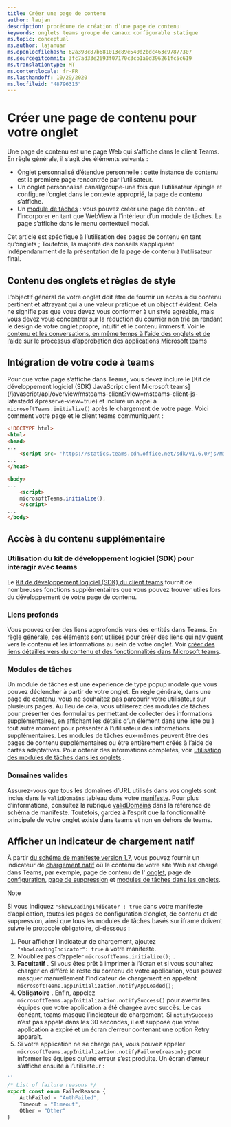 ```yaml
---
title: Créer une page de contenu
author: laujan
description: procédure de création d’une page de contenu
keywords: onglets teams groupe de canaux configurable statique
ms.topic: conceptual
ms.author: lajanuar
ms.openlocfilehash: 62a398c87b681013c89e540d2bdc463c97877307
ms.sourcegitcommit: 3fc7ad33e2693f07170c3cb1a0d396261fc5c619
ms.translationtype: MT
ms.contentlocale: fr-FR
ms.lasthandoff: 10/29/2020
ms.locfileid: "48796315"
---
```

# <a name="create-a-content-page-for-your-tab"></a>Créer une page de contenu pour votre onglet

Une page de contenu est une page Web qui s’affiche dans le client Teams. En règle générale, il s’agit des éléments suivants :

* Onglet personnalisé d’étendue personnelle : cette instance de contenu est la première page rencontrée par l’utilisateur.
* Un onglet personnalisé canal/groupe-une fois que l’utilisateur épingle et configure l’onglet dans le contexte approprié, la page de contenu s’affiche.
* Un [module de tâches](~/task-modules-and-cards/what-are-task-modules.md) : vous pouvez créer une page de contenu et l’incorporer en tant que WebView à l’intérieur d’un module de tâches. La page s’affiche dans le menu contextuel modal.

Cet article est spécifique à l’utilisation des pages de contenu en tant qu’onglets ; Toutefois, la majorité des conseils s’appliquent indépendamment de la présentation de la page de contenu à l’utilisateur final.

## <a name="tab-content-and-style-guidelines"></a>Contenu des onglets et règles de style

L’objectif général de votre onglet doit être de fournir un accès à du contenu pertinent et attrayant qui a une valeur pratique et un objectif évident. Cela ne signifie pas que vous devez vous conformer à un style agréable, mais vous devez vous concentrer sur la réduction du courrier non trié en rendant le design de votre onglet propre, intuitif et le contenu immersif. Voir le [contenu et les conversations, en même temps à l’aide des onglets et de l’aide sur](~/tabs/design/tabs.md) le [processus d’approbation des applications Microsoft teams](~/concepts/deploy-and-publish/appsource/prepare/frequently-failed-cases.md)

## <a name="integrate-your-code-with-teams"></a>Intégration de votre code à teams

Pour que votre page s’affiche dans Teams, vous devez inclure le [Kit de développement logiciel (SDK) JavaScript client Microsoft teams](/javascript/api/overview/msteams-client?view=msteams-client-js-latestadd &preserve-view=true) et inclure un appel à `microsoftTeams.initialize()` après le chargement de votre page. Voici comment votre page et le client teams communiquent :

```html
<!DOCTYPE html>
<html>
<head>
...
    <script src= 'https://statics.teams.cdn.office.net/sdk/v1.6.0/js/MicrosoftTeams.min.js'></script>
...
</head>

<body>
...
    <script>
    microsoftTeams.initialize();
    </script>
...
</body>
```

## <a name="accessing-additional-content"></a>Accès à du contenu supplémentaire

### <a name="using-the-sdk-to-interact-with-teams"></a>Utilisation du kit de développement logiciel (SDK) pour interagir avec teams

Le [Kit de développement logiciel (SDK) du client teams](~/tabs/how-to/using-teams-client-sdk.md) fournit de nombreuses fonctions supplémentaires que vous pouvez trouver utiles lors du développement de votre page de contenu.

### <a name="deep-links"></a>Liens profonds

Vous pouvez créer des liens approfondis vers des entités dans Teams. En règle générale, ces éléments sont utilisés pour créer des liens qui naviguent vers le contenu et les informations au sein de votre onglet. Voir [créer des liens détaillés vers du contenu et des fonctionnalités dans Microsoft teams](~/concepts/build-and-test/deep-links.md).

### <a name="task-modules"></a>Modules de tâches

Un module de tâches est une expérience de type popup modale que vous pouvez déclencher à partir de votre onglet. En règle générale, dans une page de contenu, vous ne souhaitez pas parcourir votre utilisateur sur plusieurs pages. Au lieu de cela, vous utiliserez des modules de tâches pour présenter des formulaires permettant de collecter des informations supplémentaires, en affichant les détails d’un élément dans une liste ou à tout autre moment pour présenter à l’utilisateur des informations supplémentaires. Les modules de tâches eux-mêmes peuvent être des pages de contenu supplémentaires ou être entièrement créés à l’aide de cartes adaptatives. Pour obtenir des informations complètes, voir [utilisation des modules de tâches dans les onglets](~/task-modules-and-cards/task-modules/task-modules-tabs.md) .

### <a name="valid-domains"></a>Domaines valides

Assurez-vous que tous les domaines d’URL utilisés dans vos onglets sont inclus dans le `validDomains` tableau dans votre [manifeste](~/concepts/build-and-test/apps-package.md). Pour plus d’informations, consultez la rubrique [validDomains](~/resources/schema/manifest-schema.md#validdomains) dans la référence de schéma de manifeste. Toutefois, gardez à l’esprit que la fonctionnalité principale de votre onglet existe dans teams et non en dehors de teams.

## <a name="show-a-native-loading-indicator"></a>Afficher un indicateur de chargement natif

À partir [du schéma de manifeste version 1.7](../../../resources/schema/manifest-schema.md), vous pouvez fournir un indicateur de [chargement natif](../../../resources/schema/manifest-schema.md#showloadingindicator) où le contenu de votre site Web est chargé dans Teams, par exemple, page de contenu de l' [onglet](#integrate-your-code-with-teams), page de [configuration](configuration-page.md), [page de suppression](removal-page.md) et [modules de tâches dans les onglets](../../../task-modules-and-cards/task-modules/task-modules-tabs.md).

> [!NOTE]
> Si vous indiquez  `"showLoadingIndicator : true`  dans votre manifeste d’application, toutes les pages de configuration d’onglet, de contenu et de suppression, ainsi que tous les modules de tâches basés sur iframe doivent suivre le protocole obligatoire, ci-dessous :

1. Pour afficher l’indicateur de chargement, ajoutez `"showLoadingIndicator": true` à votre manifeste. 
2. N’oubliez pas d’appeler `microsoftTeams.initialize();` .
3. **Facultatif** . Si vous êtes prêt à imprimer à l’écran et si vous souhaitez charger en différé le reste du contenu de votre application, vous pouvez masquer manuellement l’indicateur de chargement en appelant `microsoftTeams.appInitialization.notifyAppLoaded();`
4. **Obligatoire** . Enfin, appelez `microsoftTeams.appInitialization.notifySuccess()` pour avertir les équipes que votre application a été chargée avec succès. Le cas échéant, teams masque l’indicateur de chargement. Si  `notifySuccess`  n’est pas appelé dans les 30 secondes, il est supposé que votre application a expiré et un écran d’erreur contenant une option Retry apparaît.
5. Si votre application ne se charge pas, vous pouvez appeler `microsoftTeams.appInitialization.notifyFailure(reason);` pour informer les équipes qu’une erreur s’est produite. Un écran d’erreur s’affiche ensuite à l’utilisateur :

```typescript
``
/* List of failure reasons */
export const enum FailedReason {
    AuthFailed = "AuthFailed",
    Timeout = "Timeout",
    Other = "Other"
}
```
>
